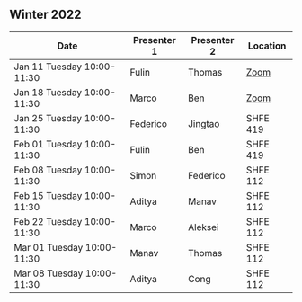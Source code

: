 ## Winter 2022

| Date                       | Presenter 1     | Presenter 2 | Location |
|----------------------------|-----------------|-------------|----------|
| Jan 11 Tuesday 10:00-11:30 | Fulin           | Thomas      | [Zoom](https://uchicago.zoom.us/j/97075613868?pwd=N3d1blZiNU14M0djQWlaSHVmelF5QT09) |
| Jan 18 Tuesday 10:00-11:30 | Marco           | Ben         | [Zoom](https://uchicago.zoom.us/j/97075613868?pwd=N3d1blZiNU14M0djQWlaSHVmelF5QT09) |
| Jan 25 Tuesday 10:00-11:30 | Federico        | Jingtao     | SHFE 419 |
| Feb 01 Tuesday 10:00-11:30 | Fulin           | Ben         | SHFE 419 |
| Feb 08 Tuesday 10:00-11:30 | Simon           | Federico    | SHFE 112 |
| Feb 15 Tuesday 10:00-11:30 | Aditya          | Manav       | SHFE 112 |
| Feb 22 Tuesday 10:00-11:30 | Marco           | Aleksei     | SHFE 112 |
| Mar 01 Tuesday 10:00-11:30 | Manav           | Thomas      | SHFE 112 |
| Mar 08 Tuesday 10:00-11:30 | Aditya          | Cong        | SHFE 112 |


